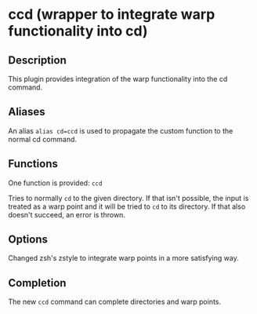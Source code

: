 # ccd (wrapper to integrate warp functionality into cd)

## Description

This plugin provides integration of the warp functionality into the cd command.

## Aliases

An alias `alias cd=ccd` is used to propagate the custom function to the normal cd command.

## Functions

One function is provided: `ccd`

Tries to normally `cd` to the given directory. If that isn't possible, the input is treated as a warp point and it will be tried to `cd` to its directory.
If that also doesn't succeed, an error is thrown.

## Options

Changed zsh's zstyle to integrate warp points in a more satisfying way.

## Completion

The new `ccd` command can complete directories and warp points.

